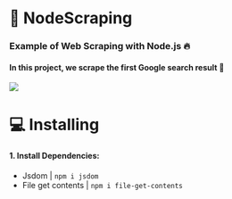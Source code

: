 # :page_facing_up: NodeScraping
### Example of Web Scraping with Node.js :fire:

#### In this project, we scrape the first Google search result :bookmark_tabs:

![](https://sirv.sirv.com/website/HELLO.gif?scale.option=fill&scale.width=312&scale.height=234)



# :computer: Installing

#### 1. Install Dependencies:
- Jsdom | ```npm i jsdom```
- File get contents | ```npm i file-get-contents```
